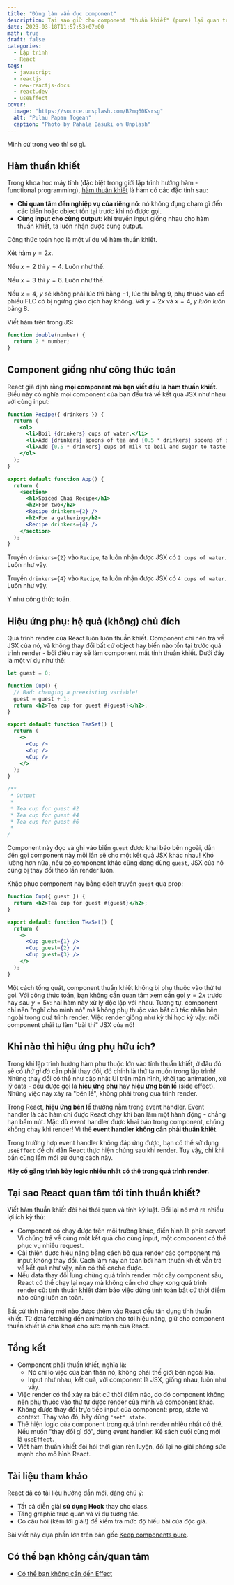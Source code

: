 ```yaml
---
title: "Đừng làm vẩn đục component"
description: Tại sao giữ cho component "thuần khiết" (pure) lại quan trọng với React.
date: 2023-03-18T11:57:53+07:00
math: true
draft: false
categories:
  - Lập trình
  - React
tags:
  - javascript
  - reactjs
  - new-reactjs-docs
  - react.dev
  - useEffect
cover:
  image: "https://source.unsplash.com/B2mq60Ksrsg"
  alt: "Pulau Papan Togean"
  caption: "Photo by Pahala Basuki on Unplash"
---
```


Mình cứ trong veo thì sợ gì.

<!--more-->

## Hàm thuần khiết

Trong khoa học máy tính (đặc biệt trong giới lập trình hướng hàm - functional programming), [hàm thuần khiết](https://wikipedia.org/wiki/Pure_function) là hàm có các đặc tính sau:

- __Chỉ quan tâm đến nghiệp vụ của riêng nó__: nó không đụng chạm gì đến các biến hoặc object tồn tại trước khi nó được gọi.
- __Cùng input cho cùng output__: khi truyền input giống nhau cho hàm thuần khiết, ta luôn nhận được cùng output.

Công thức toán học là một ví dụ về hàm thuần khiết.

Xét hàm $y=2x$.

Nếu $x=2$ thì $y=4$. Luôn như thế.

Nếu $x=3$ thì $y=6$. Luôn như thế.

Nếu $x=4$, $y$ sẽ không phải lúc thì bằng $-1$, lúc thì bằng $9$, phụ thuộc vào cổ phiếu FLC có bị ngừng giao dịch hay không. Với $y=2x$ và $x=4$, $y$ _luôn luôn_ bằng 8.

Viết hàm trên trong JS:

```js
function double(number) {
  return 2 * number;
}
```

## Component giống như công thức toán

React giả định rằng __mọi component mà bạn viết đều là hàm thuần khiết__. Điều này có nghĩa mọi component của bạn đều trả về kết quả JSX như nhau với cùng input:

```jsx
function Recipe({ drinkers }) {
  return (
    <ol>
      <li>Boil {drinkers} cups of water.</li>
      <li>Add {drinkers} spoons of tea and {0.5 * drinkers} spoons of spice.</li>
      <li>Add {0.5 * drinkers} cups of milk to boil and sugar to taste.</li>
    </ol>
  );
}

export default function App() {
  return (
    <section>
      <h1>Spiced Chai Recipe</h1>
      <h2>For two</h2>
      <Recipe drinkers={2} />
      <h2>For a gathering</h2>
      <Recipe drinkers={4} />
    </section>
  );
}
```

Truyền `drinkers={2}` vào `Recipe`, ta luôn nhận được JSX có `2 cups of water`. Luôn như vậy.

Truyền `drinkers={4}` vào `Recipe`, ta luôn nhận được JSX có `4 cups of water`. Luôn như vậy.

Y như công thức toán.

## Hiệu ứng phụ: hệ quả (không) chủ đích

Quá trình render của React luôn luôn thuần khiết. Component chỉ nên trả về JSX của nó, và không thay đổi bất cứ object hay biến nào tồn tại trước quá trình render - bởi điều này sẽ làm component mất tính thuần khiết. Dưới đây là một ví dụ như thế:

```jsx
let guest = 0;

function Cup() {
  // Bad: changing a preexisting variable!
  guest = guest + 1;
  return <h2>Tea cup for guest #{guest}</h2>;
}

export default function TeaSet() {
  return (
    <>
      <Cup />
      <Cup />
      <Cup />
    </>
  );
}

/**
 * Output
 *
 * Tea cup for guest #2
 * Tea cup for guest #4
 * Tea cup for guest #6
 *
/
```

Component này đọc và ghi vào biến `guest` được khai báo bên ngoài, dẫn đến gọi component này mỗi lần sẽ cho một kết quả JSX khác nhau! Khó lường hơn nữa, nếu có component khác cũng đang dùng `guest`, JSX của nó cũng bị thay đổi theo lần render luôn.

Khắc phục component này bằng cách truyền `guest` qua prop:


```jsx
function Cup({ guest }) {
  return <h2>Tea cup for guest #{guest}</h2>;
}

export default function TeaSet() {
  return (
    <>
      <Cup guest={1} />
      <Cup guest={2} />
      <Cup guest={3} />
    </>
  );
}
```

Một cách tổng quát, component thuần khiết không bị phụ thuộc vào thứ tự gọi. Với công thức toán, bạn không cần quan tâm xem cần gọi $y=2x$ trước hay sau $y=5x$: hai hàm này xử lý độc lập với nhau. Tương tự, component chỉ nên "nghĩ cho mình nó" mà không phụ thuộc vào bất cứ tác nhân bên ngoài trong quá trình render. Việc render giống như kỳ thi học kỳ vậy: mỗi component phải tự làm "bài thi" JSX của nó!

## Khi nào thì hiệu ứng phụ hữu ích?

Trong khi lập trình hướng hàm phụ thuộc lớn vào tính thuần khiết, ở đâu đó sẽ có _thứ gì đó_ cần phải thay đổi, đó chính là thứ ta muốn trong lập trình! Những thay đổi có thể như cập nhật UI trên màn hình, khởi tạo animation, xử lý data - đều được gọi là __hiệu ứng phụ__ hay __hiệu ứng bên lề__ (side effect). Những việc này xảy ra "bên lề", không phải trong quá trình render.

Trong React, __hiệu ứng bên lề__ thường nằm trong event handler. Event handler là các hàm chỉ được React chạy khi bạn làm một hành động - chẳng hạn bấm nút. Mặc dù event handler được khai báo trong component, chúng không chay khi render! Vì thế __event handler không cần phải thuần khiết__.

Trong trường hợp event handler không đáp ứng được, bạn có thể sử dụng `useEffect` để chỉ dẫn React thực hiện chúng sau khi render. Tuy vậy, chỉ khi bần cùng lắm mới sử dụng cách này.

__Hãy cố gắng trình bày logic nhiều nhất có thể trong quá trình render.__

## Tại sao React quan tâm tới tính thuần khiết?

Viết hàm thuần khiết đòi hòi thói quen và tính kỷ luật. Đổi lại nó mở ra nhiều lợi ích kỳ thú:

- Component có chạy được trên môi trường khác, điển hình là phía server! Vì chúng trả về cùng một kết quả cho cùng input, một component có thể phục vụ nhiều request.
- Cải thiện được hiệu năng bằng cách bỏ qua render các component mà input không thay đổi. Cách làm này an toàn bởi hàm thuần khiết vẫn trả về kết quả như vậy, nên có thể cache được.
- Nếu data thay đổi lưng chừng quá trình render một cây component sâu, React có thể chạy lại ngay mà không cần chờ chạy xong quá trình render cũ: tính thuần khiết đảm bảo việc dừng tính toàn bất cứ thời điểm nào cũng luôn an toàn.

Bất cứ tính năng mới nào được thêm vào React đều tận dụng tính thuần khiết. Từ data fetching đến animation cho tới hiệu năng, giữ cho component thuần khiết là chìa khoá cho sức mạnh của React.

## Tổng kết

- Component phải thuần khiết, nghĩa là:
  - Nó chỉ lo việc của bản thân nó, không phải thế giới bên ngoài kìa.
  - Input như nhau, kết quả, với component là JSX, giống nhau, luôn như vậy.
- Việc render có thể xảy ra bất cứ thời điểm nào, do đó component không nên phụ thuộc vào thứ tự được render của mình và component khác.
- Không được thay đổi trực tiếp input của component: prop, state và context. Thay vào đó, hãy dùng `"set" state`.
- Thể hiện logic của component trong quá trình render nhiều nhất có thể. Nếu muốn "thay đổi gì đó", dùng event handler. Kế sách cuối cùng mới là `useEffect`.
- Viết hàm thuần khiết đòi hỏi thời gian rèn luyện, đổi lại nó giải phóng sức mạnh cho mô hình React.

## Tài liệu tham khảo

React đã có tài liệu hướng dẫn mới, đáng chú ý:

* Tất cả diễn giải __sử dụng Hook__ thay cho class.
* Tăng graphic trực quan và ví dụ tương tác.
* Có câu hỏi (kèm lời giải!) để kiểm tra mức độ hiểu bài của độc giả.

Bài viết này dựa phần lớn trên bản gốc [Keep components pure](https://react.dev/learn/keeping-components-pure).

## Có thể bạn không cần/quan tâm

- [Có thể bạn không cần đến Effect](/blog/react/you-might-not-need-an-effect)
